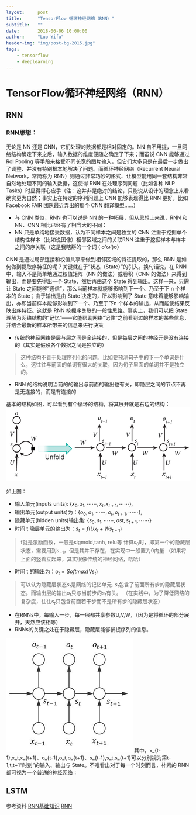 ```yaml
---
layout:     post
title:      "TensorFlow 循环神经网络（RNN）"
subtitle:   ""
date:       2018-06-06 10:00:00
author:     "Luo Yifu"
header-img: "img/post-bg-2015.jpg"
tags:
    - tensorflow
    - deeplearning
---
```

# TensorFlow循环神经网络（RNN）

## RNN

### RNN思想：

无论是 NN 还是 CNN，它们处理的数据都是相对固定的。NN 自不用提，一旦网络结构确定下来之后，输入数据的维度便随之确定了下来；而虽说 CNN 能够通过 RoI Pooling 等手段来接受不同长宽的图片输入，但它们大多只是在最后一步做出了调整、并没有特别根本地解决了问题。而循环神经网络（Recurrent Neural Network，常简称为 RNN）则通过非常巧妙的形式、让模型能用同一套结构非常自然地处理不同的输入数据，这使得 RNN 在处理序列问题（比如各种 NLP
Tasks）时显得得心应手（注：这并非是绝对的结论，只能说从设计的理念上来看确实更为自然；事实上在特定的序列问题上 CNN 能够表现得比 RNN 更好，比如 Facebook FAIR 团队最近弄出的那个 CNN 翻译模型……）

* 与 CNN 类似，RNN 也可以说是 NN 的一种拓展，但从思想上来说，RNN 和 NN、CNN 相比已经有了相当大的不同：
* NN 只是单纯地接受数据，认为不同样本之间是独立的 CNN 注重于挖掘单个结构性样本（比如说图像）相邻区域之间的关联RNN 注重于挖掘样本与样本之间的序关联（这是我瞎掰的一个词 ( σ'ω')σ）

CNN 是通过局部连接和权值共享来做到相邻区域的特征提取的，那么 RNN 是如何做到提取序特征的呢？关键就在于“状态（State）”的引入。换句话说，在 RNN 中，输入不是简单地通过权值矩阵（NN 的做法）或卷积（CNN 的做法）来得到输出，而是要先得出一个 State、然后再由这个 State 得到输出。这样一来，只需让 State 之间能够“通信”，那么当前样本就能够影响到下一个、乃至于下 n 个样本的 State；由于输出是由 State 决定的，所以影响到了 State 意味着能够影响输出，亦即当前样本能够影响到下一个、乃至于下n 个样本的输出，从而能使结果反映出序特征。这就是 RNN 挖掘序关联的一般性思路。事实上，我们可以把 State 理解为网络结构的“记忆”——它能帮助网络“记住”之前看到过的样本的某些信息，并结合最新的样本所带来的信息来进行决策


* 传统的神经网络是层与层之间是全连接的，但是每层之间的神经元是没有连接的（其实是假设各个数据之间是独立的）
> 这种结构不善于处理序列化的问题。比如要预测句子中的下一个单词是什么，这往往与前面的单词有很大的关联，因为句子里面的单词并不是独立的。
* RNN 的结构说明当前的的输出与前面的输出也有关，即隐层之间的节点不再是无连接的，而是有连接的

基本的结构如图，可以看到有个循环的结构，将其展开就是右边的结构：
![RNN结构图](/img/in-post/rnn.jpg)

如上图：
* 输入单元(inputs units): $\{ {x_0},{x_1}, \cdots \cdots ,{x_t},{x_{t + 1}}, \cdots \cdots \}$,
* 输出单元(output units)为：$\{ {o_0},{o_1}, \cdots \cdots ,{o_t},{o_{t + 1}}, \cdots \cdots \}$,
* 隐藏单元(hidden units)输出集: $\{ {s_0},{s_1}, \cdots \cdots ,{ost},{s_{t + 1}}, \cdots \cdots \}$
* 时间 t 隐层单元的输出为：${s_t} = f(U{x_t} + W{s_{t - 1}})$
> f就是激励函数，一般是sigmoid,tanh, relu等
> 计算${s_{0}}$时，即第一个的隐藏层状态，需要用到${s_{-1}}$，但是其并不存在，在实现中一般置为0向量
> （如果将上面的竖着立起来，其实很像传统的神经网络，哈哈）
* 时间 t 的输出为：${o_t}=Softmax(V{s_t})$
> 可以认为隐藏层状态${s_t}$是网络的记忆单元. ${s_t}$包含了前面所有步的隐藏层状态。而输出层的输出${o_t}$只与当前步的${s_t}$有关。
> （在实践中，为了降低网络的复杂度，往往${s_t}$只包含前面若干步而不是所有步的隐藏层状态）
* 在RNNs中，每输入一步，每一层都共享参数U,V,W，（因为是将循环的部分展开，天然应该相等）
* RNNs的关键之处在于隐藏层，隐藏层能够捕捉序列的信息。


![朴素 RNN 的结构](/img/in-post/rnn2.jpg)
其中，x_{t-1},x_t,x_{t+1}、o_{t-1},o_t,o_{t+1}、s_{t-1},s_t,s_{t+1}可以分别视为第t-1,t,t+1“时刻”的输入、输出与 State。不难看出对于每一个时刻而言，朴素的 RNN 都可视为一个普通的神经网络：

## LSTM


参考资料
[RNN基础知识](http://lawlite.me/2017/06/14/RNN-%E5%BE%AA%E7%8E%AF%E7%A5%9E%E7%BB%8F%E7%BD%91%E7%BB%9C%E5%92%8CLSTM-01%E5%9F%BA%E7%A1%80/)
[RNN](https://www.jianshu.com/p/9dc9f41f0b29)